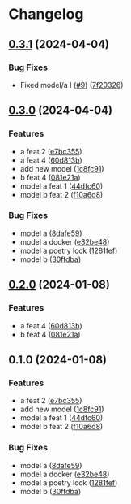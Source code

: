 # Changelog

## [0.3.1](https://github.com/pipalmic/monorepo_independent_releases/compare/a-v0.3.0...a-v0.3.1) (2024-04-04)


### Bug Fixes

* Fixed model/a I ([#9](https://github.com/pipalmic/monorepo_independent_releases/issues/9)) ([7f20326](https://github.com/pipalmic/monorepo_independent_releases/commit/7f20326f7f65562f4aec16c6481bce92bd22c355))

## [0.3.0](https://github.com/pipalmic/monorepo_independent_releases/compare/a-v0.2.0...a-v0.3.0) (2024-04-04)


### Features

* a feat 2 ([e7bc355](https://github.com/pipalmic/monorepo_independent_releases/commit/e7bc35516565b79eac475ed228586678398ff14e))
* a feat 4 ([60d813b](https://github.com/pipalmic/monorepo_independent_releases/commit/60d813bf3dc236a0563427f3dad5bfdb2ec21e44))
* add new model ([1c8fc91](https://github.com/pipalmic/monorepo_independent_releases/commit/1c8fc91b04a68e346a5410fff1310abc1890563e))
* b feat 4 ([081e21a](https://github.com/pipalmic/monorepo_independent_releases/commit/081e21ae9f012706e4e434ab313f64e87fd70cac))
* model a feat 1 ([44dfc60](https://github.com/pipalmic/monorepo_independent_releases/commit/44dfc60116e6942fcdbb38def8c1a3d1dee82762))
* model b feat 2 ([f10a6d8](https://github.com/pipalmic/monorepo_independent_releases/commit/f10a6d8f214692cff7e709c9174904d0c727d5dd))


### Bug Fixes

* model a ([8dafe59](https://github.com/pipalmic/monorepo_independent_releases/commit/8dafe59276364eb0a3c9e753677de4d1db9c585f))
* model a docker ([e32be48](https://github.com/pipalmic/monorepo_independent_releases/commit/e32be48c296584d4c49f5807672d24a2d22f05c7))
* model a poetry lock ([1281fef](https://github.com/pipalmic/monorepo_independent_releases/commit/1281fef6b4fed5394852cb905d17cf34063ee189))
* model b ([30ffdba](https://github.com/pipalmic/monorepo_independent_releases/commit/30ffdbafb3e00f070d8207f1d0a5145ce6eaf821))

## [0.2.0](https://github.com/MitaWinata/monorepo_independent_releases/compare/a-v0.1.0...a-v0.2.0) (2024-01-08)


### Features

* a feat 4 ([60d813b](https://github.com/MitaWinata/monorepo_independent_releases/commit/60d813bf3dc236a0563427f3dad5bfdb2ec21e44))
* b feat 4 ([081e21a](https://github.com/MitaWinata/monorepo_independent_releases/commit/081e21ae9f012706e4e434ab313f64e87fd70cac))

## 0.1.0 (2024-01-08)


### Features

* a feat 2 ([e7bc355](https://github.com/MitaWinata/monorepo_independent_releases/commit/e7bc35516565b79eac475ed228586678398ff14e))
* add new model ([1c8fc91](https://github.com/MitaWinata/monorepo_independent_releases/commit/1c8fc91b04a68e346a5410fff1310abc1890563e))
* model a feat 1 ([44dfc60](https://github.com/MitaWinata/monorepo_independent_releases/commit/44dfc60116e6942fcdbb38def8c1a3d1dee82762))
* model b feat 2 ([f10a6d8](https://github.com/MitaWinata/monorepo_independent_releases/commit/f10a6d8f214692cff7e709c9174904d0c727d5dd))


### Bug Fixes

* model a ([8dafe59](https://github.com/MitaWinata/monorepo_independent_releases/commit/8dafe59276364eb0a3c9e753677de4d1db9c585f))
* model a docker ([e32be48](https://github.com/MitaWinata/monorepo_independent_releases/commit/e32be48c296584d4c49f5807672d24a2d22f05c7))
* model a poetry lock ([1281fef](https://github.com/MitaWinata/monorepo_independent_releases/commit/1281fef6b4fed5394852cb905d17cf34063ee189))
* model b ([30ffdba](https://github.com/MitaWinata/monorepo_independent_releases/commit/30ffdbafb3e00f070d8207f1d0a5145ce6eaf821))
